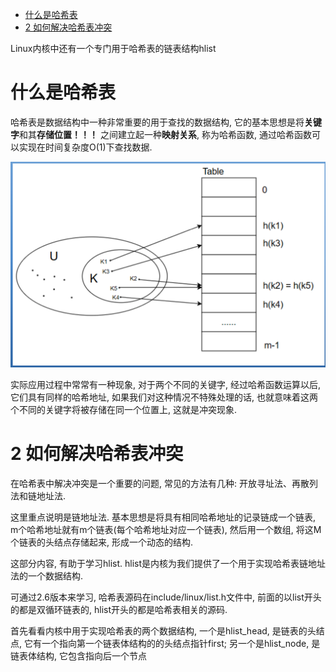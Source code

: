 
<!-- @import "[TOC]" {cmd="toc" depthFrom=1 depthTo=6 orderedList=false} -->

<!-- code_chunk_output -->

- [什么是哈希表](#什么是哈希表)
- [2 如何解决哈希表冲突](#2-如何解决哈希表冲突)

<!-- /code_chunk_output -->

Linux内核中还有一个专门用于哈希表的链表结构hlist

# 什么是哈希表

哈希表是数据结构中一种非常重要的用于查找的数据结构, 它的基本思想是将**关键字**和其**存储位置！！！** 之间建立起一种**映射关系**, 称为哈希函数, 通过哈希函数可以实现在时间复杂度O(1)下查找数据.

![2019-09-17-20-12-34.png](./images/2019-09-17-20-12-34.png)

实际应用过程中常常有一种现象, 对于两个不同的关键字, 经过哈希函数运算以后, 它们具有同样的哈希地址, 如果我们对这种情况不特殊处理的话, 也就意味着这两个不同的关键字将被存储在同一个位置上, 这就是冲突现象.

# 2 如何解决哈希表冲突

在哈希表中解决冲突是一个重要的问题, 常见的方法有几种: 开放寻址法、再散列法和链地址法.

这里重点说明是链地址法. 基本思想是将具有相同哈希地址的记录链成一个链表, m个哈希地址就有m个链表(每个哈希地址对应一个链表), 然后用一个数组, 将这M个链表的头结点存储起来, 形成一个动态的结构. 

这部分内容, 有助于学习hlist. hlist是内核为我们提供了一个用于实现哈希表链地址法的一个数据结构. 

可通过2.6版本来学习, 哈希表源码在include/linux/list.h文件中, 前面的以list开头的都是双循环链表的, hlist开头的都是哈希表相关的源码. 

首先看看内核中用于实现哈希表的两个数据结构, 一个是hlist_head, 是链表的头结点, 它有一个指向第一个链表体结构的的头结点指针first; 另一个是hlist_node, 是链表体结构, 它包含指向后一个节点